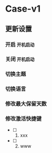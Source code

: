 # Case-v1

## 更新设置

### 开启 `开机启动`

### 关闭 `开机启动`

### 切换主题

### 切换语言

### 修改最大保留天数

### 修改激活快捷键

- [ ] 1. xxx
- [ ] 2. www
